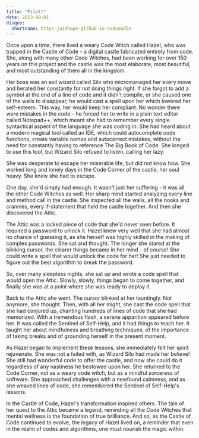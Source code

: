 ```yaml
---
title: "Pilot!"
date: 2023-09-01
disqus:
  shortname: https-jaidhope-github-io-sadnoodle
---
```


Once upon a time, there lived a weary Code Witch called Hazel, who was trapped in the Castle of Code - a digital castle fabricated entirely from code. She, along with many other Code Witches, had been working for over 150 years on this project and the castle was the most elaborate, most beautiful, and most outstanding of them all in the kingdom.

Her boss was an evil wizard called Silo who micromanaged her every move and berated her constantly for not doing things right. If she forgot to add a symbol at the end of a line of code and it didn't compile, or she caused one of the walls to disappear, he would cast a spell upon her which lowered her self-esteem. This way, her would keep her compliant. No wonder there were mistakes in the code - he forced her to write in a plain text editor called Notepad++, which meant she had to remember every single syntactical aspect of the language she was coding in. She had heard about a modern magical tool called an IDE, which could autocomplete code functions, create variable names and autocorrect mistakes, without the need for constantly having to reference The Big Book of Code. She longed to use this tool, but Wizard Silo refused to listen, calling her lazy.

She was desperate to escape her miserable life, but did not know how. She worked long and lonely days in the Code Corner of the castle, her soul heavy. She knew she had to escape.

One day, she'd simply had enough. It wasn't just her suffering - it was all the other Code Witches as well. Her sharp mind started analyzing every line and method call in the castle. She inspected all the walls, all the nooks and crannies, every if-statement that held the castle together. And then she discovered the Attic.

The Attic was a locked piece of code that she'd never seen before. It required a password to unlock it. Hazel knew very well that she had almost no chance of guessing it, as she herself was highly skilled in the making of complex passwords. She sat and thought. The longer she stared at the blinking cursor, the clearer things became in her mind - of course! She could write a spell that would unlock the code for her! She just needed to figure out the best algorithm to break the password.

So, over many sleepless nights, she sat up and wrote a code spell that would open the Attic. Slowly, slowly, things began to come together, and finally she was at a point where she was ready to deploy it.

Back to the Attic she went. The cursor blinked at her tauntingly. Not anymore, she thought. Then, with all her might, she cast the code spell that she had conjured up, chanting hundreds of lines of code that she had memorized. With a tremendous flash, a serene apparition appeared before her. It was called the Sentinel of Self-Help, and it had things to teach her. It taught her about mindfulness and breathing techniques, of the importance of taking breaks and of grounding herself in the present moment.

As Hazel began to implement these lessons, she immediately felt her spirit rejuvenate. She was not a failed with, as Wizard Silo had made her believe! She still had wonderful code to offer the castle, and now she could do it regardless of any nastiness he bestowed upon her. She returned to the Code Corner, not as a weary code witch, but as a mindful sorceress of software. She approached challenges with a newfound calmness, and as she weaved lines of code, she remembered the Sentinel of Self-Help's lessons.

In the Castle of Code, Hazel's transformation inspired others. The tale of her quest to the Attic became a legend, reminding all the Code Witches that mental wellness is the foundation of true brilliance. And so, as the Castle of Code continued to evolve, the legacy of Hazel lived on, a reminder that even in the realm of codes and algorithms, one must nourish the magic within.
